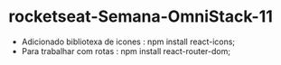# rocketseat-Semana-OmniStack-11

* Adicionado bibliotexa de icones     : npm install react-icons;
* Para trabalhar com rotas            : npm install react-router-dom;